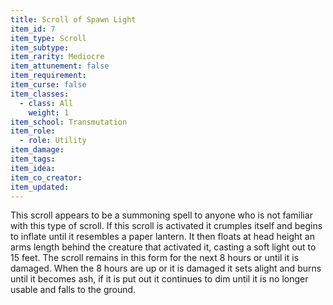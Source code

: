 ```yaml
---
title: Scroll of Spawn Light
item_id: 7
item_type: Scroll
item_subtype:
item_rarity: Mediocre
item_attunement: false
item_requirement:
item_curse: false
item_classes:
  - class: All
    weight: 1
item_school: Transmutation
item_role:
  - role: Utility
item_damage:
item_tags:
item_idea:
item_co_creator:
item_updated:
---
```


This scroll appears to be a summoning spell to anyone who is not familiar with this type of scroll. If this scroll is activated it crumples itself and begins to inflate until it resembles a paper lantern. It then floats at head height an arms length behind the creature that activated it, casting a soft light out to 15 feet.
The scroll remains in this form for the next 8 hours or until it is damaged. When the 8 hours are up or it is damaged it sets alight and burns until it becomes ash, if it is put out it continues to dim until it is no longer usable and falls to the ground.
